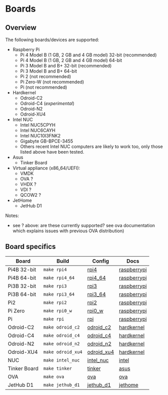 # Boards

## Overview

The following boards/devices are supported:

- Raspberry Pi
  - Pi 4 Model B (1 GB, 2 GB and 4 GB model) 32-bit (recommended)
  - Pi 4 Model B (1 GB, 2 GB and 4 GB model) 64-bit
  - Pi 3 Model B and B+ 32-bit (recommended)
  - Pi 3 Model B and B+ 64-bit
  - Pi 2 (not recommended)
  - Pi Zero-W (not recommended)
  - Pi (not recommended)
- Hardkernel
  - Odroid-C2
  - Odroid-C4 (_experimental_)
  - Odroid-N2
  - Odroid-XU4
- Intel NUC
  - Intel NUC5CPYH
  - Intel NUC6CAYH
  - Intel NUC10I3FNK2
  - Gigabyte GB-BPCE-3455
  - Others recent Intel NUC computers are likely to work too, only those listed above have been tested.
- Asus
  - Tinker Board
- Virtual appliance (x86_64/UEFI):
  - VMDK
  - OVA ?
  - VHDX ?
  - VDI ?
  - QCOW2 ?
- JetHome
  - JetHub D1

Notes:
  - see ? above: are these currently supported? see ova documentation which explains issues with previous OVA distribution)

## Board specifics

|Board|Build|Config|Docs|
|-----|----|------|----|
|Pi4B 32-bit |`make rpi4`      |[rpi4](../../buildroot-external/configs/rpi4_defconfig)|[raspberrypi](./raspberrypi/)|
|Pi4B 64-bit |`make rpi4_64`   |[rpi4_64](../../buildroot-external/configs/rpi4_64_defconfig)|[raspberrypi](./raspberrypi/)|
|Pi3B 32-bit |`make rpi3`      |[rpi3](../../buildroot-external/configs/rpi3_defconfig)|[raspberrypi](./raspberrypi/)|
|Pi3B 64-bit |`make rpi3_64`   |[rpi3_64](../../buildroot-external/configs/rpi3_64_defconfig)|[raspberrypi](./raspberrypi/)|
|Pi2         |`make rpi2`      |[rpi2](../../buildroot-external/configs/rpi2_defconfig)|[raspberrypi](./raspberrypi/)|
|Pi Zero     |`make rpi0_w`    |[rpi0_w](../../buildroot-external/configs/rpi0_w_defconfig)|[raspberrypi](./raspberrypi/)|
|Pi          |`make rpi`       |[rpi](../../buildroot-external/configs/rpi_defconfig)|[raspberrypi](./raspberrypi/)|
|Odroid-C2   |`make odroid_c2` |[odroid_c2](../../buildroot-external/configs/odroid_c2_defconfig)|[hardkernel](./hardkernel/)|
|Odroid-C4   |`make odroid_c4` |[odroid_c4](../../buildroot-external/configs/odroid_c4_defconfig)|[hardkernel](./hardkernel/)|
|Odroid-N2   |`make odroid_n2` |[odroid_n2](../../buildroot-external/configs/odroid_n2_defconfig)|[hardkernel](./hardkernel/)|
|Odroid-XU4  |`make odroid_xu4`|[odroid_xu4](../../buildroot-external/configs/odroid_xu4_defconfig)|[hardkernel](./hardkernel/)|
|NUC         |`make intel_nuc` |[intel_nuc](../../buildroot-external/configs/intel_nuc_defconfig)|[intel](./intel/)|
|Tinker Board|`make tinker`    |[tinker](../../buildroot-external/configs/tinker_defconfig)|[asus](./asus/)|
|OVA         |`make ova`       |[ova](../../buildroot-external/configs/ova_defconfig)|[ova](./ova/)|
|JetHub D1   |`make jethub_d1` |[jethub_d1](../../buildroot-external/configs/jethub_d1_defconfig)|[jethome](./jethome/)|

